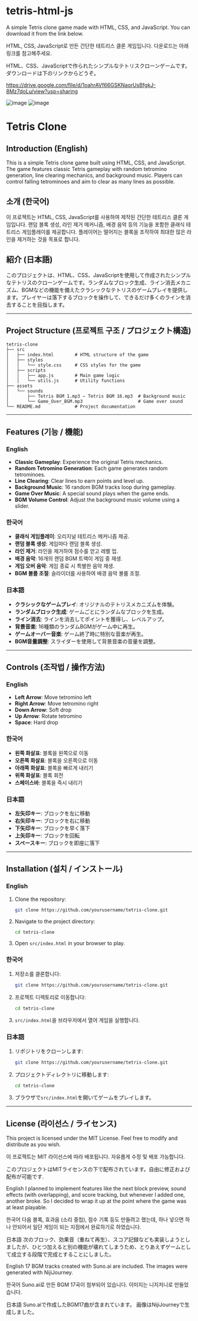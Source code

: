 # tetris-html-js
A simple Tetris clone game made with HTML, CSS, and JavaScript.
You can download it from the link below.

HTML, CSS, JavaScript로 만든 간단한 테트리스 클론 게임입니다.
다운로드는 아래 링크를 참고해주세요.

HTML、CSS、JavaScriptで作られたシンプルなテトリスクローンゲームです。
ダウンロードは下のリンクからどうぞ。

https://drive.google.com/file/d/1oahrAVf66GSKNaorUsBfgkJ-8Mz7doLu/view?usp=sharing

![image](https://github.com/user-attachments/assets/e5abcd9b-07d1-4296-82c8-a852322abb7c)
![image](https://github.com/user-attachments/assets/5cfd4a8d-aa9a-4950-94a7-8b98164ec0f8)

# Tetris Clone

## Introduction (English)
This is a simple Tetris clone game built using HTML, CSS, and JavaScript. The game features classic Tetris gameplay with random tetromino generation, line clearing mechanics, and background music. Players can control falling tetrominoes and aim to clear as many lines as possible.

## 소개 (한국어)
이 프로젝트는 HTML, CSS, JavaScript를 사용하여 제작된 간단한 테트리스 클론 게임입니다. 랜덤 블록 생성, 라인 제거 메커니즘, 배경 음악 등의 기능을 포함한 클래식 테트리스 게임플레이를 제공합니다. 플레이어는 떨어지는 블록을 조작하여 최대한 많은 라인을 제거하는 것을 목표로 합니다.

## 紹介 (日本語)
このプロジェクトは、HTML、CSS、JavaScriptを使用して作成されたシンプルなテトリスのクローンゲームです。ランダムなブロック生成、ライン消去メカニズム、BGMなどの機能を備えたクラシックなテトリスのゲームプレイを提供します。プレイヤーは落下するブロックを操作して、できるだけ多くのラインを消去することを目指します。

---

## Project Structure (프로젝트 구조 / プロジェクト構造)

```
tetris-clone
├── src
│   ├── index.html        # HTML structure of the game
│   ├── styles
│   │   └── style.css     # CSS styles for the game
│   ├── scripts
│   │   ├── app.js        # Main game logic
│   │   └── utils.js      # Utility functions
├── assets
│   └── sounds
│       ├── Tetris BGM 1.mp3 ~ Tetris BGM 16.mp3  # Background music
│       └── Game_Over_BGM.mp3                     # Game over sound
└── README.md             # Project documentation
```

---

## Features (기능 / 機能)

### English
- **Classic Gameplay**: Experience the original Tetris mechanics.
- **Random Tetromino Generation**: Each game generates random tetrominoes.
- **Line Clearing**: Clear lines to earn points and level up.
- **Background Music**: 16 random BGM tracks loop during gameplay.
- **Game Over Music**: A special sound plays when the game ends.
- **BGM Volume Control**: Adjust the background music volume using a slider.

### 한국어
- **클래식 게임플레이**: 오리지널 테트리스 메커니즘 제공.
- **랜덤 블록 생성**: 게임마다 랜덤 블록 생성.
- **라인 제거**: 라인을 제거하여 점수를 얻고 레벨 업.
- **배경 음악**: 16개의 랜덤 BGM 트랙이 게임 중 재생.
- **게임 오버 음악**: 게임 종료 시 특별한 음악 재생.
- **BGM 볼륨 조절**: 슬라이더를 사용하여 배경 음악 볼륨 조절.

### 日本語
- **クラシックなゲームプレイ**: オリジナルのテトリスメカニズムを体験。
- **ランダムブロック生成**: ゲームごとにランダムなブロックを生成。
- **ライン消去**: ラインを消去してポイントを獲得し、レベルアップ。
- **背景音楽**: 16種類のランダムBGMがゲーム中に再生。
- **ゲームオーバー音楽**: ゲーム終了時に特別な音楽が再生。
- **BGM音量調整**: スライダーを使用して背景音楽の音量を調整。

---

## Controls (조작법 / 操作方法)

### English
- **Left Arrow**: Move tetromino left
- **Right Arrow**: Move tetromino right
- **Down Arrow**: Soft drop
- **Up Arrow**: Rotate tetromino
- **Space**: Hard drop

### 한국어
- **왼쪽 화살표**: 블록을 왼쪽으로 이동
- **오른쪽 화살표**: 블록을 오른쪽으로 이동
- **아래쪽 화살표**: 블록을 빠르게 내리기
- **위쪽 화살표**: 블록 회전
- **스페이스바**: 블록을 즉시 내리기

### 日本語
- **左矢印キー**: ブロックを左に移動
- **右矢印キー**: ブロックを右に移動
- **下矢印キー**: ブロックを早く落下
- **上矢印キー**: ブロックを回転
- **スペースキー**: ブロックを即座に落下

---

## Installation (설치 / インストール)

### English
1. Clone the repository:
   ```bash
   git clone https://github.com/yourusername/tetris-clone.git
   ```
2. Navigate to the project directory:
   ```bash
   cd tetris-clone
   ```
3. Open `src/index.html` in your browser to play.

### 한국어
1. 저장소를 클론합니다:
   ```bash
   git clone https://github.com/yourusername/tetris-clone.git
   ```
2. 프로젝트 디렉토리로 이동합니다:
   ```bash
   cd tetris-clone
   ```
3. `src/index.html`을 브라우저에서 열어 게임을 실행합니다.

### 日本語
1. リポジトリをクローンします:
   ```bash
   git clone https://github.com/yourusername/tetris-clone.git
   ```
2. プロジェクトディレクトリに移動します:
   ```bash
   cd tetris-clone
   ```
3. ブラウザで`src/index.html`を開いてゲームをプレイします。

---

## License (라이선스 / ライセンス)

This project is licensed under the MIT License. Feel free to modify and distribute as you wish.

이 프로젝트는 MIT 라이선스에 따라 배포됩니다. 자유롭게 수정 및 배포 가능합니다.

このプロジェクトはMITライセンスの下で配布されています。自由に修正および配布が可能です.

English
I planned to implement features like the next block preview, sound effects (with overlapping), and score tracking, but whenever I added one, another broke. So I decided to wrap it up at the point where the game was at least playable.

한국어
다음 블록, 효과음 (소리 중첩), 점수 기록 등도 만들려고 했는데, 하나 넣으면 하나 안되어서 일단 게임이 되는 지점에서 완료하기로 하였습니다.

日本語
次のブロック、効果音（重ねて再生）、スコア記録なども実装しようとしましたが、ひとつ加えると別の機能が壊れてしまうため、とりあえずゲームとして成立する段階で完成とすることにしました。

English
17 BGM tracks created with Suno.ai are included.
The images were generated with NijiJourney.

한국어
Suno.ai로 만든 BGM 17곡이 첨부되어 있습니다.
이미지는 니지저니로 만들었습니다.

日本語
Suno.aiで作成したBGM17曲が含まれています。
画像はNijiJourneyで生成しました。
